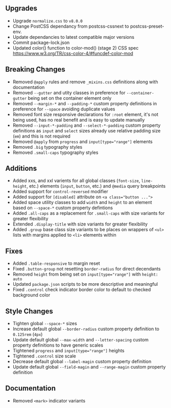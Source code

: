 ## Upgrades

- Upgrade `normalize.css` to `v8.0.0`
- Change PostCSS dependancy from postcss-cssnext to postcss-preset-env.
- Update dependancies to latest compatible major versions 
- Commit package-lock.json
- Updated color() function to color-mod() (stage 2) CSS spec https://www.w3.org/TR/css-color-4/#funcdef-color-mod

## Breaking Changes

- Removed `@apply` rules and remove `_mixins.css` definitions along with documentation
- Removed `--gutter` and utity classes in preference for `--container-gutter` being set on the container element only
- Removed `--margin-*` and `--padding-*` custom property definitions in preference for `--space` avoiding duplicate values
- Removed font size responsive declarations for `:root` element, it's not being used, has no real benefit and is easy to update manually
- Removed `--input-*-padding` and `--select-*-padding` custom property definitions as `input` and `select` sizes already use relative padding size (`em`) and this is not required
- Removed `@apply` from `progress` and `input[type="range"]` elements
- Removed `.big` typography styles
- Removed `.small-caps` typography styles

## Additions

- Added xxs, and xxl varients for all global classes (`font-size`, `line-height`, etc.) elements (`input`, `button`, etc.) and `@media` query breakpoints
- Added support for `control-reversed` modifier
- Added support for `[disabled]` attribute on `<a class="button ...">`
- Added space utility classes to add `width` and `height` to an element based on `--space-*` custom property defintions
- Added `.all-caps` as a replacement for `.small-caps` with size variants for greater flexibility
- Extended `.display-title` with size variants for greater flexibility
- Added `.group` base class size variants to be places on wrappers of `<ul>` lists with margins applied to `<li>` elements within

## Fixes

- Added `.table-responsive` to margin reset
- Fixed `.button-group` not resetting `border-radius` for direct decendants
- Removed `height` from being set on `input[type="range"]` with `height: auto`
- Updated `package.json` scripts to be more descriptive and meaningful
- Fixed `.control` check indicator border color to default to checked background color

## Style Changes

- Tighten global `--space-*` sizes
- Increase default global `--border-radius` custom property definition to `0.125rem` (`4px`)
- Update default global `--max-width` and `--letter-spacing` custom property definitions to have generic scales
- Tightened `progress` and `input[type="range"]` heights
- Tightened `.control` size scale
- Decrease default global `--label-magin` custom property definition
- Update default global `--field-magin` and `--range-magin` custom property definition

## Documentation

- Removed `<mark>` indicator variants